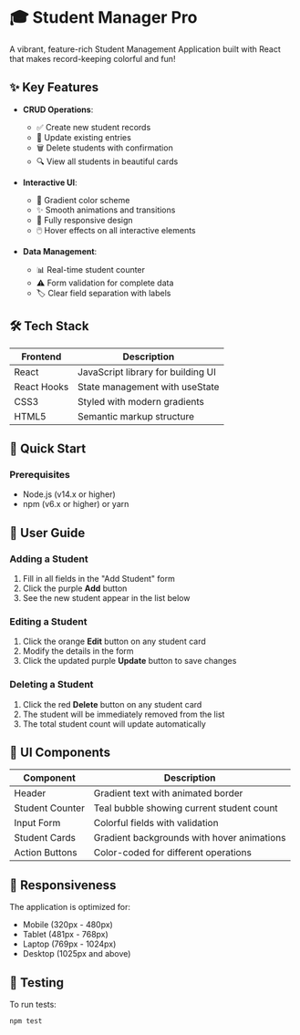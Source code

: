 # 🎓 Student Manager Pro

A vibrant, feature-rich Student Management Application built with React that makes record-keeping colorful and fun!

## ✨ Key Features

- **CRUD Operations**:
  - ✅ Create new student records
  - 📝 Update existing entries
  - 🗑️ Delete students with confirmation
  - 🔍 View all students in beautiful cards

- **Interactive UI**:
  - 🎨 Gradient color scheme
  - ✨ Smooth animations and transitions
  - 📱 Fully responsive design
  - 🖱️ Hover effects on all interactive elements

- **Data Management**:
  - 📊 Real-time student counter
  - ⚠️ Form validation for complete data
  - 🏷️ Clear field separation with labels

## 🛠 Tech Stack

| Frontend       | Description                          |
|----------------|--------------------------------------|
| React          | JavaScript library for building UI   |
| React Hooks    | State management with useState       |
| CSS3           | Styled with modern gradients         |
| HTML5          | Semantic markup structure            |

## 🚀 Quick Start

### Prerequisites

- Node.js (v14.x or higher)
- npm (v6.x or higher) or yarn

## 📖 User Guide

### Adding a Student
1. Fill in all fields in the "Add Student" form
2. Click the purple **Add** button
3. See the new student appear in the list below

### Editing a Student
1. Click the orange **Edit** button on any student card
2. Modify the details in the form
3. Click the updated purple **Update** button to save changes

### Deleting a Student
1. Click the red **Delete** button on any student card
2. The student will be immediately removed from the list
3. The total student count will update automatically

## 🎨 UI Components

| Component       | Description                                  |
|-----------------|----------------------------------------------|
| Header          | Gradient text with animated border           |
| Student Counter | Teal bubble showing current student count    |
| Input Form      | Colorful fields with validation              |
| Student Cards   | Gradient backgrounds with hover animations   |
| Action Buttons  | Color-coded for different operations        |

## 📱 Responsiveness

The application is optimized for:

- Mobile (320px - 480px)
- Tablet (481px - 768px)
- Laptop (769px - 1024px)
- Desktop (1025px and above)

## 🧪 Testing

To run tests:
```bash
npm test